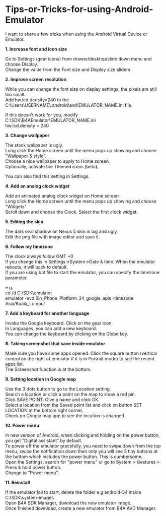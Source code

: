 # Tips-or-Tricks-for-using-Android-Emulator

I want to share a few tricks when using the Android Virtual Device or Emulator.

**1. Increase font and icon size**

Go to Settings (gear icons) from drawer/desktop/slide down menu and choose Display.\
Change the value from the Font size and Display size sliders.

**2. Improve screen resolution**

While you can change the font size on display settings, the pixels are still too small.\
Add hw.lcd.density=240 to the C:\Users\USERNAME\\.android\avd\EMULATOR_NAME.ini file.

If this doesn't work for you, modify C:\SDK\B4AEmulator\EMULATOR_NAME.ini\
hw.lcd.density = 240

**3. Change wallpaper**

The stock wallpaper is ugly.\
Long click the Home screen until the menu pops up showing and choose "Wallpaper & style".\
Choose a nice wallpaper to apply to Home screen.\
Optionally, activate the Themed icons (beta).

You can also find this setting in Settings.

**4. Add an analog clock widget**

Add an animated analog clock widget on Home screen\
Long click the Home screen until the menu pops up showing and choose "Widgets"\
Scroll down and choose the Clock. Select the first clock widget.

**5. Editing the skin**

The dark oval shadow on Nexus 5 skin is big and ugly.\
Edit the png file with image editor and save it.

**6. Follow my timezone**

The clock always follow GMT +0\
If you change this in Settings->System->Date & time. When the emulator reboots, it will back to default.\
If you are using bat file to start the emulator, you can specify the timezone parameter.

e.g.\
cd /d C:\SDK\emulator\
emulator -avd 6in_Phone_Platform_34_google_apis -timezone Asia/Kuala_Lumpur

**7. Add a keyboard for another language**

Invoke the Google keyboard. Click on the gear icon.\
In Languages, you can add a new keyboard.\
You can change the keyboard by clicking on the Globe key.

**8. Taking screenshot that save inside emulator**

Make sure you have some apps opened. Click the square button (vertical control on the right of emulator if it is in Portrait mode) to see the recent apps list.\
The Screenshot function is at the bottom.

**9. Setting location in Google map**

Use the 3 dots button to go to the Location setting.\
Search a location or click a point on the map to show a red pin.\
Click SAVE POINT. Give a name and click OK.\
Select a location from the Saved point list and click on button SET LOCATION at the bottom right corner.\
Check on Google map app to see the location is changed.

**10. Power menu**

In new version of Android, when clicking and holding on the power button, you get "Digital assistant" by default.\
To power off the emulator gracefully, you need to swipe down from the top menu, swipe the notification down then only you will see 3 tiny buttons at the bottom which includes the power button. This is cumbersome.\
Open the Settings, search for "power menu" or go to System > Gestures > Press & hold power button.\
Change to "Power menu".

**11. Reinstall**

If the emulator fail to start, delete the folder e.g android-34 inside C:\SDK\system-images\
Open B4A SDK Manager, download the new emulator image.\
Once finished download, create a new emulator from B4A AVD Manager.
